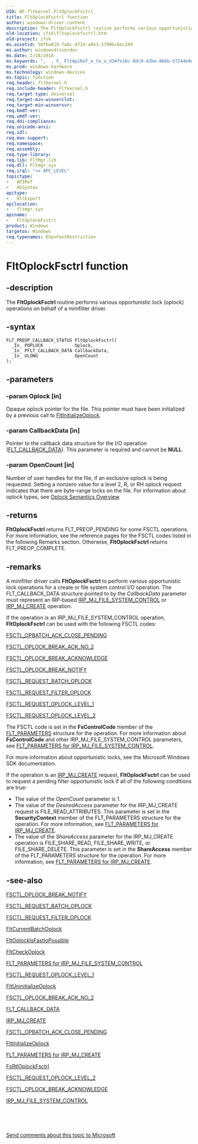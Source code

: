 ```yaml
---
UID: NF:fltkernel.FltOplockFsctrl
title: FltOplockFsctrl function
author: windows-driver-content
description: The FltOplockFsctrl routine performs various opportunistic lock (oplock) operations on behalf of a minifilter driver.
old-location: ifsk\fltoplockfsctrl.htm
old-project: ifsk
ms.assetid: 50fba819-7a6c-472d-a8e3-5790bc6ec249
ms.author: windowsdriverdev
ms.date: 2/16/2018
ms.keywords: ",  , F, FltApiRef_e_to_o_d34fe16c-8dc9-43be-866b-57244e9defa8.xml, FltOplockFsctrl, FltOplockFsctrl routine [Installable File System Drivers], O, c, fltkernel/FltOplockFsctrl, ifsk.fltoplockfsctrl, k, l, o, p, r, s, t"
ms.prod: windows-hardware
ms.technology: windows-devices
ms.topic: function
req.header: fltkernel.h
req.include-header: Fltkernel.h
req.target-type: Universal
req.target-min-winverclnt: 
req.target-min-winversvr: 
req.kmdf-ver: 
req.umdf-ver: 
req.ddi-compliance: 
req.unicode-ansi: 
req.idl: 
req.max-support: 
req.namespace: 
req.assembly: 
req.type-library: 
req.lib: FltMgr.lib
req.dll: Fltmgr.sys
req.irql: "<= APC_LEVEL"
topictype:
-	APIRef
-	kbSyntax
apitype:
-	DllExport
apilocation:
-	fltmgr.sys
apiname:
-	FltOplockFsctrl
product: Windows
targetos: Windows
req.typenames: EXpsFontRestriction
---
```


# FltOplockFsctrl function


## -description


The <b>FltOplockFsctrl</b> routine performs various opportunistic lock (oplock) operations on behalf of a minifilter driver. 


## -syntax


````
FLT_PREOP_CALLBACK_STATUS FltOplockFsctrl(
  _In_ POPLOCK            Oplock,
  _In_ PFLT_CALLBACK_DATA CallbackData,
  _In_ ULONG              OpenCount
);
````


## -parameters




### -param Oplock [in]

Opaque oplock pointer for the file. This pointer must have been initialized by a previous call to <a href="..\fltkernel\nf-fltkernel-fltinitializeoplock.md">FltInitializeOplock</a>. 


### -param CallbackData [in]

Pointer to the callback data structure for the I/O operation (<a href="..\fltkernel\ns-fltkernel-_flt_callback_data.md">FLT_CALLBACK_DATA</a>). This parameter is required and cannot be <b>NULL</b>. 


### -param OpenCount [in]

Number of user handles for the file, if an exclusive oplock is being requested. Setting a nonzero value for a level 2, R, or RH oplock request indicates that there are byte-range locks on the file. For information about oplock types, see <a href="https://msdn.microsoft.com/e9a45ae0-0ec8-4d6c-8486-ae88bdaa1f8c">Oplock Semantics Overview</a>. 


## -returns



<b>FltOplockFsctrl</b> returns FLT_PREOP_PENDING for some FSCTL operations. For more information, see the reference pages for the FSCTL codes listed in the following Remarks section. Otherwise, <b>FltOplockFsctrl</b> returns FLT_PREOP_COMPLETE. 




## -remarks



A minifilter driver calls <b>FltOplockFsctrl</b> to perform various opportunistic lock operations for a create or file system control I/O operation. The FLT_CALLBACK_DATA structure pointed to by the <i>CallbackData</i> parameter must represent an IRP-based <a href="https://msdn.microsoft.com/library/windows/hardware/ff550751">IRP_MJ_FILE_SYSTEM_CONTROL</a> or <a href="https://msdn.microsoft.com/library/windows/hardware/ff548630">IRP_MJ_CREATE</a> operation. 

If the operation is an IRP_MJ_FILE_SYSTEM_CONTROL operation, <b>FltOplockFsctrl</b> can be used with the following FSCTL codes: 


<a href="https://msdn.microsoft.com/library/windows/hardware/ff545462">FSCTL_OPBATCH_ACK_CLOSE_PENDING</a>



<a href="https://msdn.microsoft.com/library/windows/hardware/ff545476">FSCTL_OPLOCK_BREAK_ACK_NO_2</a>



<a href="https://msdn.microsoft.com/library/windows/hardware/ff545468">FSCTL_OPLOCK_BREAK_ACKNOWLEDGE</a>



<a href="https://msdn.microsoft.com/library/windows/hardware/ff545485">FSCTL_OPLOCK_BREAK_NOTIFY</a>



<a href="https://msdn.microsoft.com/library/windows/hardware/ff545510">FSCTL_REQUEST_BATCH_OPLOCK</a>



<a href="https://msdn.microsoft.com/library/windows/hardware/ff545518">FSCTL_REQUEST_FILTER_OPLOCK</a>



<a href="https://msdn.microsoft.com/library/windows/hardware/ff545538">FSCTL_REQUEST_OPLOCK_LEVEL_1</a>



<a href="https://msdn.microsoft.com/library/windows/hardware/ff545546">FSCTL_REQUEST_OPLOCK_LEVEL_2</a>


The FSCTL code is set in the <b>FsControlCode</b> member of the <a href="..\fltkernel\ns-fltkernel-_flt_parameters.md">FLT_PARAMETERS</a> structure for the operation. For more information about <b>FsControlCode</b> and other IRP_MJ_FILE_SYSTEM_CONTROL parameters, see <a href="https://msdn.microsoft.com/library/windows/hardware/ff544705">FLT_PARAMETERS for IRP_MJ_FILE_SYSTEM_CONTROL</a>. 

For more information about opportunistic locks, see the Microsoft Windows SDK documentation. 

If the operation is an <a href="https://msdn.microsoft.com/library/windows/hardware/ff548630">IRP_MJ_CREATE</a> request, <b>FltOplockFsctrl</b> can be used to request a pending filter opportunistic lock if all of the following conditions are true: 

<ul>
<li>
The value of the <i>OpenCount</i> parameter is 1. 

</li>
<li>
The value of the <i>DesiredAccess</i> parameter for the IRP_MJ_CREATE request is FILE_READ_ATTRIBUTES. This parameter is set in the <b>SecurityContext</b> member of the FLT_PARAMETERS structure for the operation. For more information, see <a href="https://msdn.microsoft.com/library/windows/hardware/ff544687">FLT_PARAMETERS for IRP_MJ_CREATE</a>. 

</li>
<li>
The value of the <i>ShareAccess</i> parameter for the IRP_MJ_CREATE operation is FILE_SHARE_READ, FILE_SHARE_WRITE, or FILE_SHARE_DELETE. This parameter is set in the <b>ShareAccess</b> member of the FLT_PARAMETERS structure for the operation. For more information, see <a href="https://msdn.microsoft.com/library/windows/hardware/ff544687">FLT_PARAMETERS for IRP_MJ_CREATE</a>. 

</li>
</ul>



## -see-also

<a href="https://msdn.microsoft.com/library/windows/hardware/ff545485">FSCTL_OPLOCK_BREAK_NOTIFY</a>



<a href="https://msdn.microsoft.com/library/windows/hardware/ff545510">FSCTL_REQUEST_BATCH_OPLOCK</a>



<a href="https://msdn.microsoft.com/library/windows/hardware/ff545518">FSCTL_REQUEST_FILTER_OPLOCK</a>



<a href="..\fltkernel\nf-fltkernel-fltcurrentbatchoplock.md">FltCurrentBatchOplock</a>



<a href="..\fltkernel\nf-fltkernel-fltoplockisfastiopossible.md">FltOplockIsFastIoPossible</a>



<a href="..\fltkernel\nf-fltkernel-fltcheckoplock.md">FltCheckOplock</a>



<a href="https://msdn.microsoft.com/library/windows/hardware/ff544705">FLT_PARAMETERS for IRP_MJ_FILE_SYSTEM_CONTROL</a>



<a href="https://msdn.microsoft.com/library/windows/hardware/ff545538">FSCTL_REQUEST_OPLOCK_LEVEL_1</a>



<a href="..\fltkernel\nf-fltkernel-fltuninitializeoplock.md">FltUninitializeOplock</a>



<a href="https://msdn.microsoft.com/library/windows/hardware/ff545476">FSCTL_OPLOCK_BREAK_ACK_NO_2</a>



<a href="..\fltkernel\ns-fltkernel-_flt_callback_data.md">FLT_CALLBACK_DATA</a>



<a href="https://msdn.microsoft.com/library/windows/hardware/ff548630">IRP_MJ_CREATE</a>



<a href="https://msdn.microsoft.com/library/windows/hardware/ff545462">FSCTL_OPBATCH_ACK_CLOSE_PENDING</a>



<a href="..\fltkernel\nf-fltkernel-fltinitializeoplock.md">FltInitializeOplock</a>



<a href="https://msdn.microsoft.com/library/windows/hardware/ff544687">FLT_PARAMETERS for IRP_MJ_CREATE</a>



<a href="..\ntifs\nf-ntifs-_fsrtl_advanced_fcb_header-fsrtloplockfsctrl~r2.md">FsRtlOplockFsctrl</a>



<a href="https://msdn.microsoft.com/library/windows/hardware/ff545546">FSCTL_REQUEST_OPLOCK_LEVEL_2</a>



<a href="https://msdn.microsoft.com/library/windows/hardware/ff545468">FSCTL_OPLOCK_BREAK_ACKNOWLEDGE</a>



<a href="https://msdn.microsoft.com/library/windows/hardware/ff550751">IRP_MJ_FILE_SYSTEM_CONTROL</a>



 

 

<a href="mailto:wsddocfb@microsoft.com?subject=Documentation%20feedback [ifsk\ifsk]:%20FltOplockFsctrl routine%20 RELEASE:%20(2/16/2018)&amp;body=%0A%0APRIVACY STATEMENT%0A%0AWe use your feedback to improve the documentation. We don't use your email address for any other purpose, and we'll remove your email address from our system after the issue that you're reporting is fixed. While we're working to fix this issue, we might send you an email message to ask for more info. Later, we might also send you an email message to let you know that we've addressed your feedback.%0A%0AFor more info about Microsoft's privacy policy, see http://privacy.microsoft.com/en-us/default.aspx." title="Send comments about this topic to Microsoft">Send comments about this topic to Microsoft</a>

